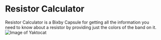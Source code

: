 # Resistor Calculator
Resistor Calculator is a Bixby Capsule for getting all the information you need to know about a resistor by providing just the colors of the band on it.
![Image of Yaktocat](https://raw.githubusercontent.com/Maljean/Resistor-Calculator/master/screenshot.png)
